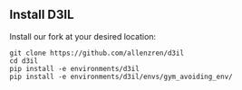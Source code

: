 ## Install D3IL

Install our fork at your desired location: 
```console
git clone https://github.com/allenzren/d3il
cd d3il
pip install -e environments/d3il
pip install -e environments/d3il/envs/gym_avoiding_env/
```